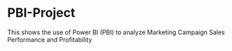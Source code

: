 # PBI-Project
This shows the use of Power BI (PBI) to analyze Marketing Campaign Sales Performance and Profitability
